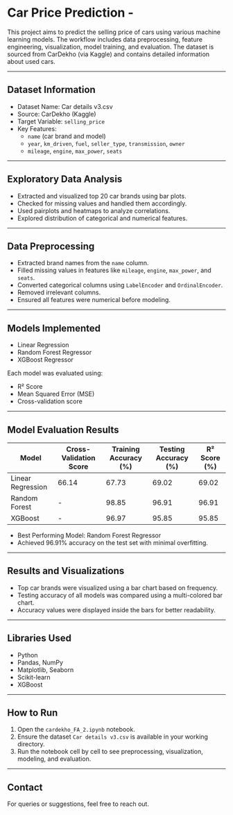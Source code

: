 # Car Price Prediction -

This project aims to predict the selling price of cars using various machine learning models. The workflow includes data preprocessing, feature engineering, visualization, model training, and evaluation. The dataset is sourced from CarDekho (via Kaggle) and contains detailed information about used cars.

---

## Dataset Information

- Dataset Name: Car details v3.csv
- Source: CarDekho (Kaggle)
- Target Variable: `selling_price`
- Key Features:
  - `name` (car brand and model)
  - `year`, `km_driven`, `fuel`, `seller_type`, `transmission`, `owner`
  - `mileage`, `engine`, `max_power`, `seats`

---

## Exploratory Data Analysis

- Extracted and visualized top 20 car brands using bar plots.
- Checked for missing values and handled them accordingly.
- Used pairplots and heatmaps to analyze correlations.
- Explored distribution of categorical and numerical features.

---

## Data Preprocessing

- Extracted brand names from the `name` column.
- Filled missing values in features like `mileage`, `engine`, `max_power`, and `seats`.
- Converted categorical columns using `LabelEncoder` and `OrdinalEncoder`.
- Removed irrelevant columns.
- Ensured all features were numerical before modeling.

---

## Models Implemented

- Linear Regression
- Random Forest Regressor
- XGBoost Regressor

Each model was evaluated using:
- R² Score
- Mean Squared Error (MSE)
- Cross-validation score

---

## Model Evaluation Results

| Model            | Cross-Validation Score | Training Accuracy (%) | Testing Accuracy (%) | R² Score (%) |
|------------------|------------------------|------------------------|----------------------|--------------|
| Linear Regression | 66.14                  | 67.73                  | 69.02                | 69.02        |
| Random Forest     | -                      | 98.85                  | 96.91                | 96.91        |
| XGBoost           | -                      | 96.97                  | 95.85                | 95.85        |

- Best Performing Model: Random Forest Regressor
- Achieved 96.91% accuracy on the test set with minimal overfitting.

---

## Results and Visualizations

- Top car brands were visualized using a bar chart based on frequency.
- Testing accuracy of all models was compared using a multi-colored bar chart.
- Accuracy values were displayed inside the bars for better readability.

---

## Libraries Used

- Python
- Pandas, NumPy
- Matplotlib, Seaborn
- Scikit-learn
- XGBoost

---

## How to Run

1. Open the `cardekho_FA_2.ipynb` notebook.
2. Ensure the dataset `Car details v3.csv` is available in your working directory.
3. Run the notebook cell by cell to see preprocessing, visualization, modeling, and evaluation.

---

## Contact

For queries or suggestions, feel free to reach out.
